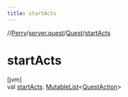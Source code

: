 ```yaml
---
title: startActs
---
```

//[Perry](../../../index.html)/[server.quest](../index.html)/[Quest](index.html)/[startActs](start-acts.html)



# startActs



[jvm]\
val [startActs](start-acts.html): [MutableList](https://kotlinlang.org/api/latest/jvm/stdlib/kotlin.collections/-mutable-list/index.html)<[QuestAction](../-quest-action/index.html)>




